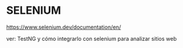 # SELENIUM 

https://www.selenium.dev/documentation/en/


ver: TestNG y cómo integrarlo con selenium para analizar sitios web
